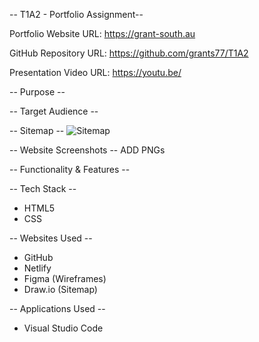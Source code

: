 -- T1A2 - Portfolio Assignment--

Portfolio Website URL:
https://grant-south.au

GitHub Repository URL:
https://github.com/grants77/T1A2

Presentation Video URL:
https://youtu.be/

-- Purpose --

-- Target Audience --

-- Sitemap --
![Sitemap](../docs/sitemap.gif)

-- Website Screenshots --
ADD PNGs

-- Functionality & Features --


-- Tech Stack --
- HTML5
- CSS

-- Websites Used --
- GitHub
- Netlify
- Figma (Wireframes)
- Draw.io (Sitemap)

-- Applications Used --
- Visual Studio Code